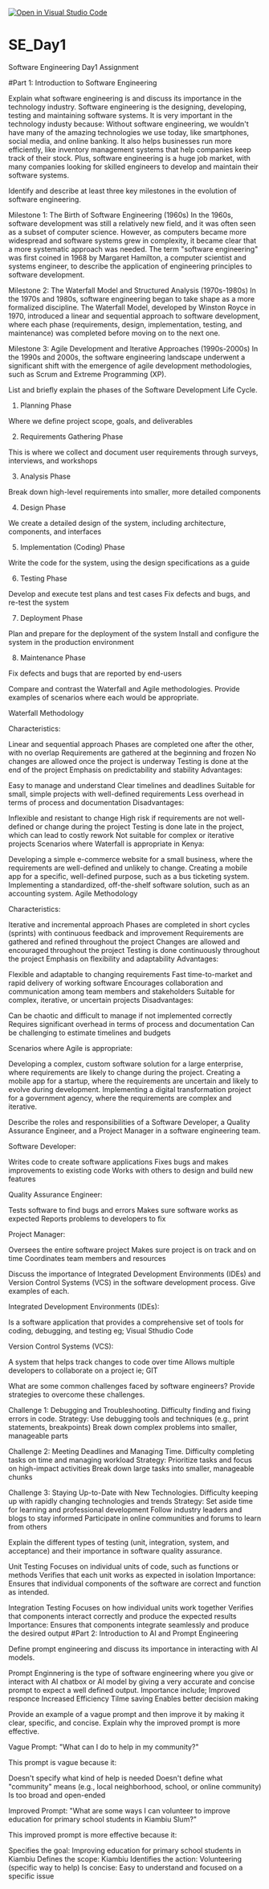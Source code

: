 [![Open in Visual Studio Code](https://classroom.github.com/assets/open-in-vscode-2e0aaae1b6195c2367325f4f02e2d04e9abb55f0b24a779b69b11b9e10269abc.svg)](https://classroom.github.com/online_ide?assignment_repo_id=15567542&assignment_repo_type=AssignmentRepo)
# SE_Day1
Software Engineering Day1 Assignment

#Part 1: Introduction to Software Engineering

Explain what software engineering is and discuss its importance in the technology industry.
Software engineering is the designing, developing, testing and maintaining software systems. It is very important in the technology
industy because:
Without software engineering, we wouldn't have many of the amazing technologies we use today, like smartphones, social media, and online banking.
It also helps businesses run more efficiently, like inventory management systems that help companies keep track of their stock.
Plus, software engineering is a huge job market, with many companies looking for skilled engineers to develop and maintain their software systems.

Identify and describe at least three key milestones in the evolution of software engineering.

Milestone 1: The Birth of Software Engineering (1960s)
In the 1960s, software development was still a relatively new field, and it was often seen as a subset of computer science. However, as computers became more widespread and software systems grew in complexity, it became clear that a more systematic approach was needed. The term "software engineering" was first coined in 1968 by Margaret Hamilton, a computer scientist and systems engineer, to describe the application of engineering principles to software development.

Milestone 2: The Waterfall Model and Structured Analysis (1970s-1980s)
In the 1970s and 1980s, software engineering began to take shape as a more formalized discipline. The Waterfall Model, developed by Winston Royce in 1970, introduced a linear and sequential approach to software development, where each phase (requirements, design, implementation, testing, and maintenance) was completed before moving on to the next one.

Milestone 3: Agile Development and Iterative Approaches (1990s-2000s)
In the 1990s and 2000s, the software engineering landscape underwent a significant shift with the emergence of agile development methodologies, such as Scrum and Extreme Programming (XP). 


List and briefly explain the phases of the Software Development Life Cycle.
1. Planning Phase

Where we define project scope, goals, and deliverables

2. Requirements Gathering Phase

This is where we collect and document user requirements through surveys, interviews, and workshops

3. Analysis Phase

Break down high-level requirements into smaller, more detailed components

4. Design Phase

We create a detailed design of the system, including architecture, components, and interfaces

5. Implementation (Coding) Phase

Write the code for the system, using the design specifications as a guide

6. Testing Phase

Develop and execute test plans and test cases
Fix defects and bugs, and re-test the system

7. Deployment Phase

Plan and prepare for the deployment of the system
Install and configure the system in the production environment

8. Maintenance Phase

Fix defects and bugs that are reported by end-users


Compare and contrast the Waterfall and Agile methodologies. Provide examples of scenarios where each would be appropriate.

Waterfall Methodology

Characteristics:

Linear and sequential approach
Phases are completed one after the other, with no overlap
Requirements are gathered at the beginning and frozen
No changes are allowed once the project is underway
Testing is done at the end of the project
Emphasis on predictability and stability
Advantages:

Easy to manage and understand
Clear timelines and deadlines
Suitable for small, simple projects with well-defined requirements
Less overhead in terms of process and documentation
Disadvantages:

Inflexible and resistant to change
High risk if requirements are not well-defined or change during the project
Testing is done late in the project, which can lead to costly rework
Not suitable for complex or iterative projects
Scenarios where Waterfall is appropriate in Kenya:

Developing a simple e-commerce website for a small business, where the requirements are well-defined and unlikely to change.
Creating a mobile app for a specific, well-defined purpose, such as a bus ticketing system.
Implementing a standardized, off-the-shelf software solution, such as an accounting system.
Agile Methodology

Characteristics:

Iterative and incremental approach
Phases are completed in short cycles (sprints) with continuous feedback and improvement
Requirements are gathered and refined throughout the project
Changes are allowed and encouraged throughout the project
Testing is done continuously throughout the project
Emphasis on flexibility and adaptability
Advantages:

Flexible and adaptable to changing requirements
Fast time-to-market and rapid delivery of working software
Encourages collaboration and communication among team members and stakeholders
Suitable for complex, iterative, or uncertain projects
Disadvantages:

Can be chaotic and difficult to manage if not implemented correctly
Requires significant overhead in terms of process and documentation
Can be challenging to estimate timelines and budgets

Scenarios where Agile is appropriate:

Developing a complex, custom software solution for a large enterprise, where requirements are likely to change during the project.
Creating a mobile app for a startup, where the requirements are uncertain and likely to evolve during development.
Implementing a digital transformation project for a government agency, where the requirements are complex and iterative.

Describe the roles and responsibilities of a Software Developer, a Quality Assurance Engineer, and a Project Manager in a software engineering team.

Software Developer:

Writes code to create software applications
Fixes bugs and makes improvements to existing code
Works with others to design and build new features

Quality Assurance Engineer:

Tests software to find bugs and errors
Makes sure software works as expected
Reports problems to developers to fix

Project Manager:

Oversees the entire software project
Makes sure project is on track and on time
Coordinates team members and resources

Discuss the importance of Integrated Development Environments (IDEs) and Version Control Systems (VCS) in the software development process. Give examples of each.

Integrated Development Environments (IDEs):

Is a software application that provides a comprehensive set of tools for coding, debugging, and testing eg; Visual Sthudio Code

Version Control Systems (VCS):

A system that helps track changes to code over time
Allows multiple developers to collaborate on a project ie; GIT

What are some common challenges faced by software engineers? Provide strategies to overcome these challenges.

Challenge 1: Debugging and Troubleshooting. Difficulty finding and fixing errors in code.
Strategy:
        Use debugging tools and techniques (e.g., print statements, breakpoints)
        Break down complex problems into smaller, manageable parts

Challenge 2: Meeting Deadlines and Managing Time. Difficulty completing tasks on time and managing workload
Strategy:
        Prioritize tasks and focus on high-impact activities
        Break down large tasks into smaller, manageable chunks

 Challenge 3: Staying Up-to-Date with New Technologies. Difficulty keeping up with rapidly changing technologies and trends
Strategy:
      Set aside time for learning and professional development
      Follow industry leaders and blogs to stay informed
      Participate in online communities and forums to learn from others


Explain the different types of testing (unit, integration, system, and acceptance) and their importance in software quality assurance.

Unit Testing
Focuses on individual units of code, such as functions or methods
Verifies that each unit works as expected in isolation
Importance: Ensures that individual components of the software are correct and function as intended.

Integration Testing
Focuses on how individual units work together
Verifies that components interact correctly and produce the expected results
Importance: Ensures that components integrate seamlessly and produce the desired output
#Part 2: Introduction to AI and Prompt Engineering


Define prompt engineering and discuss its importance in interacting with AI models.

Prompt Enginnering is the type of software engineering where you give or interact with AI chatbox or AI model by giving a very accurate and concise prompt to expect a well defined output. Importance include;
Improved responce
Increased Efficiency
Tilme saving
Enables better decision making

Provide an example of a vague prompt and then improve it by making it clear, specific, and concise. Explain why the improved prompt is more effective.

Vague Prompt: "What can I do to help in my community?"

This prompt is vague because it:

Doesn't specify what kind of help is needed
Doesn't define what "community" means (e.g., local neighborhood, school, or online community)
Is too broad and open-ended

Improved Prompt: "What are some ways I can volunteer to improve education for primary school students in Kiambiu Slum?"

This improved prompt is more effective because it:

Specifies the goal: Improving education for primary school students  in Kiambiu
Defines the scope: Kiambiu
Identifies the action: Volunteering (specific way to help)
Is concise: Easy to understand and focused on a specific issue
